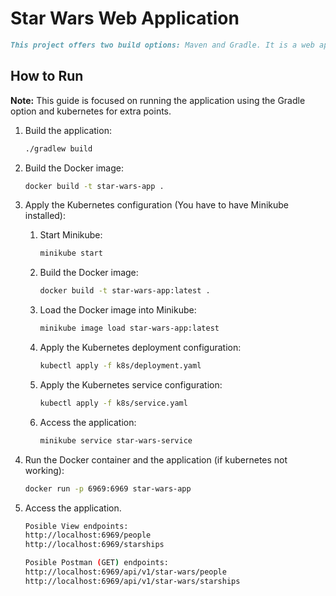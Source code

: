 # Star Wars Web Application
```markdown
This project offers two build options: Maven and Gradle. It is a web application that consumes the Star Wars API and displays the information on a web page.
```
## How to Run

**Note:** This guide is focused on running the application using the Gradle option and kubernetes for extra points.

1. Build the application:
   ```sh
   ./gradlew build
    ```

2. Build the Docker image:
   ```sh
   docker build -t star-wars-app .
    ```

3. Apply the Kubernetes configuration (You have to have Minikube installed):

   1. Start Minikube:
      ```sh
      minikube start
      ```

   2. Build the Docker image:
      ```sh
      docker build -t star-wars-app:latest .
      ```

   3. Load the Docker image into Minikube:
      ```sh
      minikube image load star-wars-app:latest
      ```

   4. Apply the Kubernetes deployment configuration:
      ```sh
      kubectl apply -f k8s/deployment.yaml
      ```

   5. Apply the Kubernetes service configuration:
      ```sh
      kubectl apply -f k8s/service.yaml
      ```

   6. Access the application:
      ```sh
      minikube service star-wars-service
      ```

4. Run the Docker container and the application (if kubernetes not working):
   ```sh
   docker run -p 6969:6969 star-wars-app
    ```

5. Access the application.
   ```sh
   Posible View endpoints:
   http://localhost:6969/people
   http://localhost:6969/starships
    ```
    ```sh
   Posible Postman (GET) endpoints:
   http://localhost:6969/api/v1/star-wars/people
   http://localhost:6969/api/v1/star-wars/starships
    ```